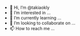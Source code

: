 - 👋 Hi, I’m @takiaokly
- 👀 I’m interested in ...
- 🌱 I’m currently learning ...
- 💞️ I’m looking to collaborate on ...
- 📫 How to reach me ...

<!---
takiaokly/takiaokly is a ✨ special ✨ repository because its `README.md` (this file) appears on your GitHub profile.
You can click the Preview link to take a look at your changes.
--->
